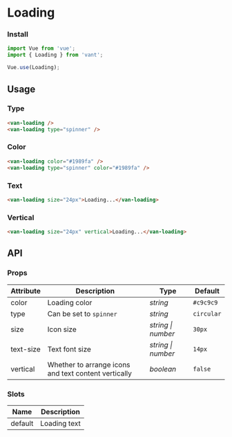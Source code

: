 # Loading

### Install

``` javascript
import Vue from 'vue';
import { Loading } from 'vant';

Vue.use(Loading);
```

## Usage

### Type

```html
<van-loading />
<van-loading type="spinner" />
```

### Color

```html
<van-loading color="#1989fa" />
<van-loading type="spinner" color="#1989fa" />
```

### Text

```html
<van-loading size="24px">Loading...</van-loading>
```

### Vertical

```html
<van-loading size="24px" vertical>Loading...</van-loading>
```

## API

### Props

| Attribute | Description | Type | Default |
|------|------|------|------|
| color | Loading color | *string* | `#c9c9c9` |
| type | Can be set to `spinner` | *string* | `circular` |
| size | Icon size | *string \| number* | `30px` |
| text-size | Text font size | *string \| number* | `14px` |
| vertical | Whether to arrange icons and text content vertically | *boolean* | `false` |

### Slots

| Name | Description |
|------|------|
| default | Loading text |
